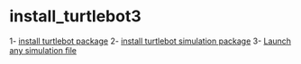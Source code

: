 # install_turtlebot3

1- [install turtlebot package](https://github.com/AmnahBukair/install_turtlebot3/blob/master/install.md)
2- [install turtlebot simulation package]()
3- [Launch any simulation file]()

